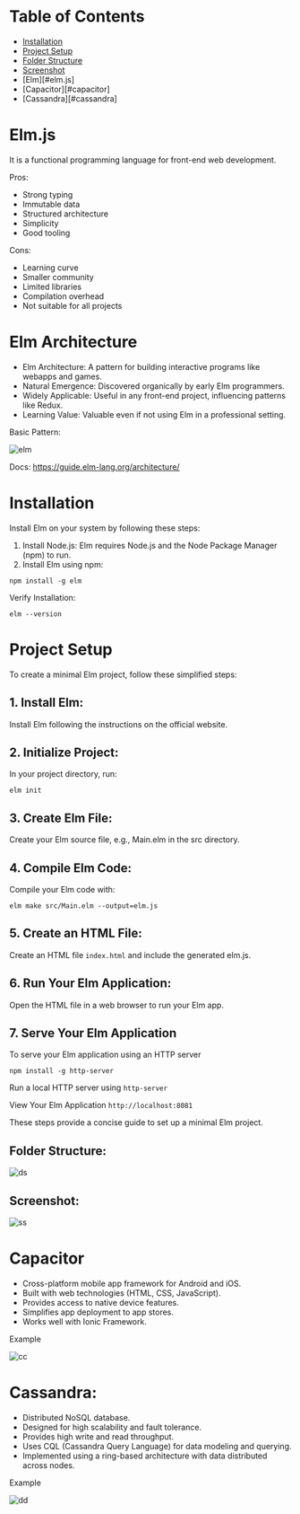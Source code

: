
# Table of Contents

- [Installation](#installation)
- [Project Setup](#project-setup)
- [Folder Structure](#folder-structure)
- [Screenshot](#screenshot)
- [Elm][#elm.js]
- [Capacitor][#capacitor]
- [Cassandra][#cassandra]

# Elm.js 

It is a functional programming language for front-end web development.

Pros:
- Strong typing
- Immutable data
- Structured architecture
- Simplicity
- Good tooling

Cons:
- Learning curve
- Smaller community
- Limited libraries
- Compilation overhead
- Not suitable for all projects

# Elm Architecture

- Elm Architecture: A pattern for building interactive programs like webapps and games.
- Natural Emergence: Discovered organically by early Elm programmers.
- Widely Applicable: Useful in any front-end project, influencing patterns like Redux.
- Learning Value: Valuable even if not using Elm in a professional setting.

Basic Pattern:

![elm](https://github.com/Mirza-Hassan/Elm.js_HelloworldApp/assets/17096257/77a05286-db0c-44c8-b4dc-f455d1aa4e87)


Docs: https://guide.elm-lang.org/architecture/



# Installation

Install Elm on your system by following these steps:

1. Install Node.js: Elm requires Node.js and the Node Package Manager (npm) to run. 
2. Install Elm using npm:
```
npm install -g elm
```
Verify Installation:
```
elm --version
```
# Project Setup

To create a minimal Elm project, follow these simplified steps:

## 1. Install Elm:

Install Elm following the instructions on the official website.

## 2. Initialize Project:

In your project directory, run:

```elm init```

## 3. Create Elm File:

Create your Elm source file, e.g., Main.elm in the src directory.

## 4. Compile Elm Code:

Compile your Elm code with:

```elm make src/Main.elm --output=elm.js```

## 5. Create an HTML File:

Create an HTML file  ```index.html``` and include the generated elm.js.

## 6. Run Your Elm Application:

Open the HTML file in a web browser to run your Elm app.

## 7. Serve Your Elm Application

To serve your Elm application using an HTTP server

```npm install -g http-server```

  Run a local HTTP server using ```http-server```

  View Your Elm Application ```http://localhost:8081```

These steps provide a concise guide to set up a minimal Elm project.

## Folder Structure:

![ds](https://github.com/Mirza-Hassan/Elm_Helloworld_app/assets/17096257/57155d1f-9524-470e-8c95-beab861f0101)

## Screenshot:
![ss](https://github.com/Mirza-Hassan/Learning_Elm.js/assets/17096257/fba78bce-ef89-4371-8c80-6cfd846aa906)


# Capacitor

- Cross-platform mobile app framework for Android and iOS.
- Built with web technologies (HTML, CSS, JavaScript).
- Provides access to native device features.
- Simplifies app deployment to app stores.
- Works well with Ionic Framework.

Example

![cc](https://github.com/Mirza-Hassan/Elm.js_HelloworldApp/assets/17096257/31a966cf-a665-4dc4-a662-5dfbea8f48d7)


# Cassandra:

- Distributed NoSQL database.
- Designed for high scalability and fault tolerance.
- Provides high write and read throughput.
- Uses CQL (Cassandra Query Language) for data modeling and querying.
- Implemented using a ring-based architecture with data distributed across nodes.

Example

![dd](https://github.com/Mirza-Hassan/Elm.js_HelloworldApp/assets/17096257/027ea456-6c35-41e2-819b-8b62f108b1d6)
